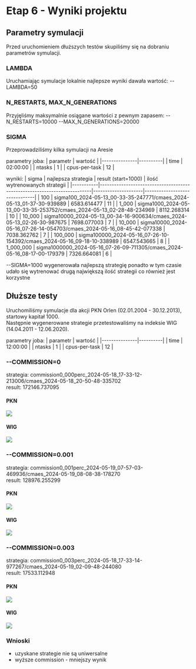 # Etap 6 - Wyniki projektu
## Parametry symulacji
Przed uruchomieniem dłuższych testów skupiliśmy się na dobraniu parametrów symulacji.

### LAMBDA
Uruchamiając symulacje lokalnie najlepsze wyniki dawała wartość: --LAMBDA=50

### N_RESTARTS, MAX_N_GENERATIONS
Przyjęliśmy maksymalnie osiągane wartości z pewnym zapasem: --N_RESTARTS=10000 --MAX_N_GENERATIONS=20000

### SIGMA
Przeprowadziliśmy kilka symulacji na Aresie

parametry joba:
| parametr      | wartość  |
|---------------|----------|
| time          | 02:00:00 |
| ntasks        | 1        |
| cpus-per-task | 12       |

wyniki:
| sigma     | najlepsza strategia                                                      | result (start=1000) | ilość wytrenowanych strategii |
|-----------|--------------------------------------------------------------------------|---------------------|-------------------------------|
| 100       | sigma100_2024-05-13_00-33-35-247771/cmaes_2024-05-13_01-37-30-939889     | 6583.614477         | 11                            |
| 1_000     | sigma1000_2024-05-13_00-33-35-253752/cmaes_2024-05-13_02-28-48-234969    | 8112.268314         | 10                            |
| 10_000    | sigma10000_2024-05-13_00-34-16-900634/cmaes_2024-05-13_02-26-30-987675   | 7698.077003         | 7                             |
| 10_000    | sigma10000_2024-05-16_07-26-14-054703/cmaes_2024-05-16_08-45-42-077338   | 7038.362762         | 7                             |
| 100_000   | sigma100000_2024-05-16_07-26-10-154392/cmaes_2024-05-16_09-18-10-338989  | 6547.543665         | 8                             |
| 1_000_000 | sigma1000000_2024-05-16_07-26-09-711305/cmaes_2024-05-16_08-17-00-179379 | 7326.664081         | 6                             |

--SIGMA=1000 wygenerowała najlepszą strategię ponadto w tym czasie udało się wytrenować drugą największą ilość strategii co również jest korzystne

## Dłuższe testy
Uruchomiliśmy symulacje dla akcji PKN Orlen (02.01.2004 - 30.12.2013), startowy kapitał 1000. \
Następnie wygenerowane strategie przetestowaliśmy na indeksie WIG (14.04.2011 - 12.06.2020).

parametry joba:
| parametr      | wartość  |
|---------------|----------|
| time          | 12:00:00 |
| ntasks        | 1        |
| cpus-per-task | 12       |

### --COMMISSION=0
strategia: commission0_000perc_2024-05-18_17-33-12-213006/cmaes_2024-05-18_20-50-48-335702 \
result: 172146.737095

#### PKN
![](commission_0_000perc_pkn.png)

#### WIG
![](commission_0_000perc_wig.png)

### --COMMISSION=0.001
strategia: commission0_001perc_2024-05-19_07-57-03-469936/cmaes_2024-05-19_08-08-38-178270 \
result: 128976.255299

#### PKN
![](commission_0_001perc_pkn.png)

#### WIG
![](commission_0_001perc_wig.png)

### --COMMISSION=0.003
strategia: commission0_003perc_2024-05-18_17-33-14-977267/cmaes_2024-05-19_02-09-48-244080 \
result: 17533.112948

#### PKN
![](commission_0_003perc_pkn.png)

#### WIG
![](commission_0_003perc_wig.png)

### Wnioski
- uzyskane strategie nie są uniwersalne
- wyższe commission - mniejszy wynik
